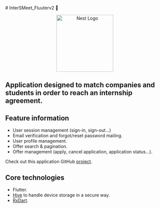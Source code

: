 
﻿# InterSMeet_Fluuterv2 📱

<p align="center">
  <a target="blank"><img src="https://i.imgur.com/izr4ud3.jpeg" width="180" alt="Nest Logo" /></a>

## Application designed to match companies and students in order to reach an internship agreement.

## Feature information
  
  - User session management (sign-in, sign-out...)
  - Email verification and forgot/reset password mailing.
  - User profile management.
  - Offer search & pagination.
  - Offer management (apply, cancel application, application status...).
  
  Check out this application GitHub [project](https://github.com/users/Zackysh/projects/1).

## Core technologies
- Flutter.
- [Hive](https://docs.hivedb.dev/#/) to handle device storage in a secure way.
- [RxDart](https://pub.dev/packages/rxdart).
